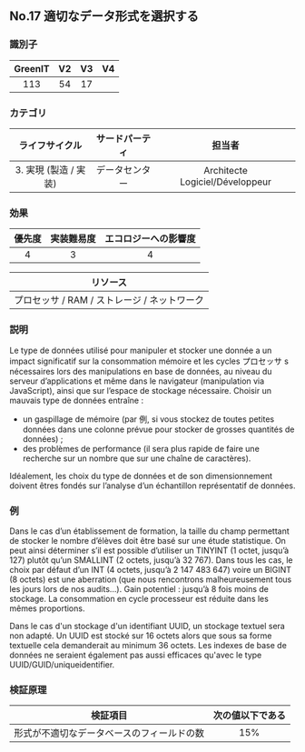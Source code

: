 ## No.17 適切なデータ形式を選択する

### 識別子

| GreenIT |  V2  |  V3  |  V4  |
|:-------:|:----:|:----:|:----:|
|  113    | 54  | 17  |      |

### カテゴリ

| ライフサイクル |  サードパーティ  |  担当者  |
|:---------:|:----:|:----:|
| 3. 実現 (製造 / 実装) | データセンター | Architecte Logiciel/Développeur |

### 効果

| 優先度 |      実装難易度       |  エコロジーへの影響度    |
|:-------------------:|:-------------------------:|:---------------------:|
| 4 | 3 | 4 |

|リソース                                      |
|:----------------------------------------------------------:|
|  プロセッサ / RAM / ストレージ / ネットワーク  |

### 説明

Le type de données utilisé pour manipuler et stocker une donnée a un impact significatif sur la consommation mémoire et
les cycles プロセッサ s nécessaires lors des manipulations en base de données, au niveau du serveur d’applications et même
dans le navigateur (manipulation via JavaScript), ainsi que sur l’espace de stockage nécessaire. Choisir un mauvais type de données entraîne :
 - un gaspillage de mémoire (par 例, si vous stockez de toutes
petites données dans une colonne prévue pour stocker de grosses quantités de données) ;
 - des problèmes de performance (il sera plus rapide de faire une
recherche sur un nombre que sur une chaîne de caractères).
   
Idéalement, les choix du type de données et de son dimensionnement doivent êtres fondés sur l’analyse d’un échantillon représentatif de données.

### 例

Dans le cas d’un établissement de formation, la taille du champ permettant de stocker le nombre d’élèves doit être basé sur une étude statistique.
On peut ainsi déterminer s’il est possible d’utiliser un TINYINT (1 octet, jusqu’à 127) plutôt qu’un SMALLINT (2 octets, jusqu’à 32 767). 
Dans tous les cas, le choix par défaut d’un INT (4 octets, jusqu’à 2 147 483 647) voire un BIGINT (8 octets) est une aberration (que nous rencontrons malheureusement tous les jours lors de nos audits…).
Gain potentiel : jusqu’à 8 fois moins de stockage. La consommation en cycle processeur est réduite dans les mêmes proportions.

Dans le cas d'un stockage d'un identifiant UUID, un stockage textuel sera non adapté. Un UUID est stocké sur 16 octets alors que sous sa forme textuelle cela demanderait au minimum 36 octets. Les indexes de base de données ne seraient également pas aussi efficaces qu'avec le type UUID/GUID/uniqueidentifier.

### 検証原理

| 検証項目     | 次の値以下である   |  
|-------------------|:-------------------------:|
|  形式が不適切なデータベースのフィールドの数  | 15%  |
